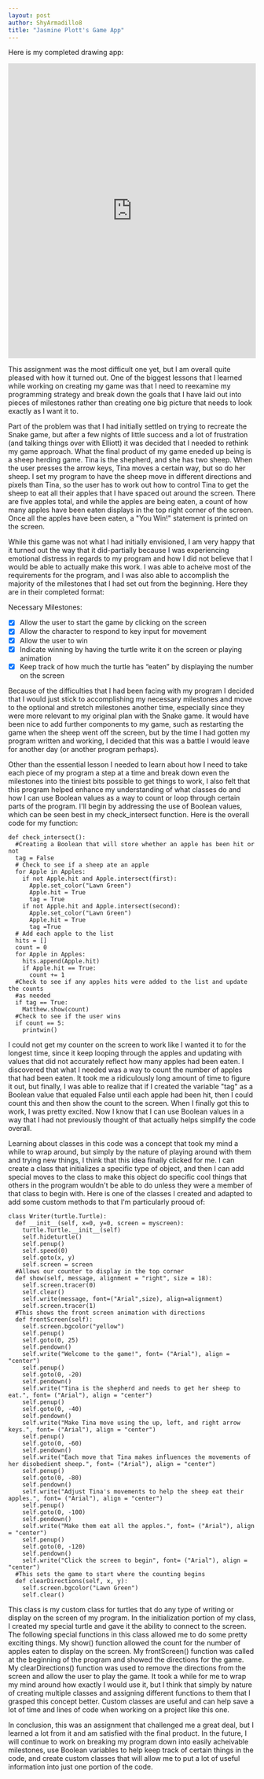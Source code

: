 ```yaml
---
layout: post
author: ShyArmadillo8
title: "Jasmine Plott's Game App"
---
```


Here is my completed drawing app:
<iframe src="https://trinket.io/embed/python/d388636b70" width="100%" height="600" frameborder="0" marginwidth="0" marginheight="0" allowfullscreen></iframe>

This assignment was the most difficult one yet, but I am overall quite pleased with how it turned out.  One of the biggest lessons that I learned while working on creating my game was that I need to reexamine my programming strategy and break down the goals that I have laid out into pieces of milestones rather than creating one big picture that needs to look exactly as I want it to.

Part of the problem was that I had initially settled on trying to recreate the Snake game, but after a few nights of little success and a lot of frustration (and talking things over with Elliott) it was decided that I needed to rethink my game approach.  What the final product of my game eneded up being is a sheep herding game.  Tina is the shepherd, and she has two sheep.  When the user presses the arrow keys, Tina moves a certain way, but so do her sheep.  I set my program to have the sheep move in different directions and pixels than Tina, so the user has to work out how to control Tina to get the sheep to eat all their apples that I have spaced out around the screen.  There are five apples total, and while the apples are being eaten, a count of how many apples have been eaten displays in the top right corner of the screen.  Once all the apples have been eaten, a "You Win!" statement is printed on the screen.

While this game was not what I had initially envisioned, I am very happy that it turned out the way that it did-partially because I was experiencing emotional distress in regards to my program and how I did not believe that I would be able to actually make this work.  I was able to acheive most of the requirements for the program, and I was also able to accomplish the majority of the milestones that I had set out from the beginning.  Here they are in their completed format:

Necessary Milestones: 

- [x] Allow the user to start the game by clicking on the screen
- [x] Allow the character to respond to key input for movement 
- [x] Allow the user to win 
- [x] Indicate winning by having the turtle write it on the screen or playing animation
- [x] Keep track of how much the turtle has “eaten” by displaying the number on the screen

Because of the difficulties that I had been facing with my program I decided that I would just stick to accomplishing my necessary milestones and move to the optional and stretch milestones another time, especially since they were more relevant to my original plan with the Snake game.  It would have been nice to add further components to my game, such as restarting the game when the sheep went off the screen, but by the time I had gotten my program written and working, I decided that this was a battle I would leave for another day (or another program perhaps).

Other than the essential lesson I needed to learn about how I need to take each piece of my program a step at a time and break down even the milestones into the tiniest bits possible to get things to work, I also felt that this program helped enhance my understanding of what classes do and how I can use Boolean values as a way to count or loop through certain parts of the program.  I'll begin by addressing the use of Boolean values, which can be seen best in my check_intersect function.  Here is the overall code for my function:

```
def check_intersect():
  #Creating a Boolean that will store whether an apple has been hit or not
  tag = False
  # Check to see if a sheep ate an apple
  for Apple in Apples:
    if not Apple.hit and Apple.intersect(first):
      Apple.set_color("Lawn Green")
      Apple.hit = True
      tag = True
    if not Apple.hit and Apple.intersect(second):
      Apple.set_color("Lawn Green")
      Apple.hit = True
      tag =True
  # Add each apple to the list
  hits = []
  count = 0
  for Apple in Apples:
    hits.append(Apple.hit) 
    if Apple.hit == True:
      count += 1
  #Check to see if any apples hits were added to the list and update the counts
  #as needed  
  if tag == True:
    Matthew.show(count)
  #Check to see if the user wins 
  if count == 5:
    printwin()
```

I could not get my counter on the screen to work like I wanted it to for the longest time, since it keep looping through the apples and updating with values that did not accurately reflect how many apples had been eaten.  I discovered that what I needed was a way to count the number of apples that had been eaten.  It took me a ridiculously long amount of time to figure it out, but finally, I was able to realize that if I created the variable "tag" as a Boolean value that equaled False until each apple had been hit, then I could count this and then show the count to the screen.  When I finally got this to work, I was pretty excited.  Now I know that I can use Boolean values in a way that I had not previously thought of that actually helps simplify the code overall.

Learning about classes in this code was a concept that took my mind a while to wrap around, but simply by the nature of playing around with them and trying new things, I think that this idea finally clicked for me.  I can create a class that initializes a specific type of object, and then I can add special moves to the class to make this object do specific cool things that others in the program wouldn't be able to do unless they were a member of that class to begin with.  Here is one of the classes I created and adapted to add some custom methods to that I'm particularly prooud of:

```
class Writer(turtle.Turtle):
  def __init__(self, x=0, y=0, screen = myscreen):
    turtle.Turtle.__init__(self)
    self.hideturtle()
    self.penup()
    self.speed(0)
    self.goto(x, y)
    self.screen = screen
  #Allows our counter to display in the top corner
  def show(self, message, alignment = "right", size = 18):
    self.screen.tracer(0)
    self.clear()
    self.write(message, font=("Arial",size), align=alignment)
    self.screen.tracer(1)  
  #This shows the front screen animation with directions
  def frontScreen(self):
    self.screen.bgcolor("yellow")
    self.penup()
    self.goto(0, 25)
    self.pendown()
    self.write("Welcome to the game!", font= ("Arial"), align = "center")
    self.penup()
    self.goto(0, -20)
    self.pendown()
    self.write("Tina is the shepherd and needs to get her sheep to eat.", font= ("Arial"), align = "center")
    self.penup()
    self.goto(0, -40)
    self.pendown()
    self.write("Make Tina move using the up, left, and right arrow keys.", font= ("Arial"), align = "center")
    self.penup()
    self.goto(0, -60)
    self.pendown()
    self.write("Each move that Tina makes influences the movements of her disobedient sheep.", font= ("Arial"), align = "center")
    self.penup()
    self.goto(0, -80)
    self.pendown()
    self.write("Adjust Tina's movements to help the sheep eat their apples.", font= ("Arial"), align = "center")
    self.penup()
    self.goto(0, -100)
    self.pendown()
    self.write("Make them eat all the apples.", font= ("Arial"), align = "center")
    self.penup()
    self.goto(0, -120)
    self.pendown()
    self.write("Click the screen to begin", font= ("Arial"), align = "center")
  #This sets the game to start where the counting begins
  def clearDirections(self, x, y):
    self.screen.bgcolor("Lawn Green")
    self.clear()
```

This class is my custom class for turtles that do any type of writing or display on the screen of my program.  In the initialization portion of my class, I created my special turtle and gave it the ability to connect to the screen.  The following special functions in this class allowed me to do some pretty exciting things.  My show() function allowed the count for the number of apples eaten to display on the screen.  My frontScreen() function was called at the beginning of the program and showed the directions for the game.  My clearDirections() function was used to remove the directions from the screen and allow the user to play the game.  It took a while for me to wrap my mind around how exactly I would use it, but I think that simply by nature of creating multiple classes and assigning different functions to them that I grasped this concept better.  Custom classes are useful and can help save a lot of time and lines of code when working on a project like this one.

In conclusion, this was an assignment that challenged me a great deal, but I learned a lot from it and am satisfied with the final product.  In the future, I will continue to work on breaking my program down into easily acheivable milestones, use Boolean variables to help keep track of certain things in the code, and create custom classes that will allow me to put a lot of useful information into just one portion of the code.

